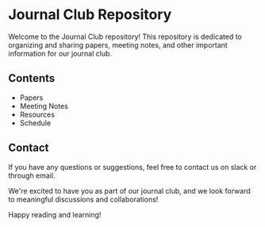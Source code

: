 # Journal Club Repository

Welcome to the Journal Club repository! This repository is dedicated to organizing and sharing papers, meeting notes, and other important information for our journal club.

## Contents

- Papers
- Meeting Notes
- Resources
- Schedule

## Contact

If you have any questions or suggestions, feel free to contact us on slack or through email.

We're excited to have you as part of our journal club, and we look forward to meaningful discussions and collaborations!

Happy reading and learning!
